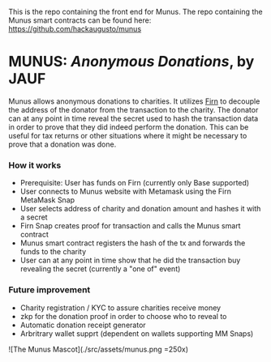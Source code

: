 This is the repo containing the front end for Munus. The repo containing the Munus smart contracts can be found here: https://github.com/hackaugusto/munus

# MUNUS: _Anonymous Donations_, by JAUF

Munus allows anonymous donations to charities. It utilizes [Firn](https://firn.cash) to decouple the address of the donator from the transaction to the charity. The donator can at any point in time reveal the secret used to hash the transaction data in order to prove that they did indeed perform the donation. This can be useful for tax returns or other situations where it might be necessary to prove that a donation was done.

### How it works

- Prerequisite: User has funds on Firn (currently only Base supported)
- User connects to Munus website with Metamask using the Firn MetaMask Snap
- User selects address of charity and donation amount and hashes it with a secret
- Firn Snap creates proof for transaction and calls the Munus smart contract
- Munus smart contract registers the hash of the tx and forwards the funds to the charity
- User can at any point in time show that he did the transaction buy revealing the secret (currently a "one of" event)

### Future improvement

- Charity registration / KYC to assure charities receive money
- zkp for the donation proof in order to choose who to reveal to
- Automatic donation receipt generator
- Arbritrary wallet supprt (dependent on wallets supporting MM Snaps)

![The Munus Mascot](./src/assets/munus.png =250x)
